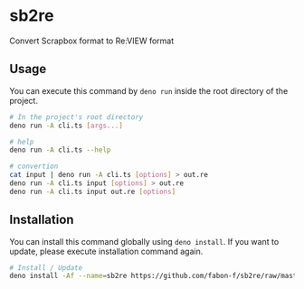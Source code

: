 # sb2re
Convert Scrapbox format to Re:VIEW format

## Usage

You can execute this command by `deno run` inside the root directory of the project.

```sh
# In the project's root directory
deno run -A cli.ts [args...]

# help
deno run -A cli.ts --help

# convertion
cat input | deno run -A cli.ts [options] > out.re
deno run -A cli.ts input [options] > out.re
deno run -A cli.ts input out.re [options]
```

## Installation

You can install this command globally using `deno install`. If you want to update, please execute installation command again.

```sh
# Install / Update
deno install -Af --name=sb2re https://github.com/fabon-f/sb2re/raw/master/cli.ts
```
